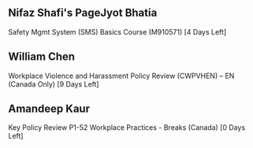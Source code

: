 Nifaz Shafi's PageJyot Bhatia
-----------

Safety Mgmt System (SMS) Basics Course (M910571) [4 Days Left]

William Chen
------------

Workplace Violence and Harassment Policy Review (CWPVHEN) – EN (Canada Only) [9 Days Left]

Amandeep Kaur
-------------

Key Policy Review P1-52 Workplace Practices - Breaks (Canada) [0 Days Left]

